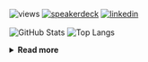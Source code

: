 ![views](https://komarev.com/ghpvc/?username=chck&color=blueviolet)
[![speakerdeck](https://img.shields.io/badge/Speaker_Deck-chck-8a2be2?style=flat-square&logo=speaker-deck)](https://speakerdeck.com/chck)
[![linkedin](https://img.shields.io/badge/LinkedIn-chck-8a2be2?style=flat-square&logo=linkedin)](https://www.linkedin.com/in/chck/)

<p align="left"> 
  <img alt="GitHub Stats" align="center" height="150" src="https://github-readme-stats-nine-umber-51.vercel.app/api?username=chck&count_private=true&show_icons=true&hide_title=true&theme=buefy" />
  <img alt="Top Langs" align="center" height="150" src="https://github-readme-stats-nine-umber-51.vercel.app/api/top-langs/?username=chck&layout=compact&count_private=true&show_icons=true&hide_title=true&theme=buefy" />
</p>

<details>
  <summary><b>Read more</b></summary>
  <br>

  <!--START_SECTION:waka-->
**🐱 My GitHub Data** 

> 📦 82.5 kB Used in GitHub's Storage 
 > 
> 🏆 389 Contributions in the Year 2024
 > 
> 💼 Opted to Hire
 > 
> 📜 133 Public Repositories 
 > 
> 🔑 22 Private Repositories 
 > 
**I'm a Night 🦉** 

```text
🌞 Morning                860 commits         ███░░░░░░░░░░░░░░░░░░░░░░   13.23 % 
🌆 Daytime                2107 commits        ████████░░░░░░░░░░░░░░░░░   32.42 % 
🌃 Evening                1888 commits        ███████░░░░░░░░░░░░░░░░░░   29.05 % 
🌙 Night                  1645 commits        ██████░░░░░░░░░░░░░░░░░░░   25.31 % 
```
📅 **I'm Most Productive on Thursday** 

```text
Monday                   1279 commits        █████░░░░░░░░░░░░░░░░░░░░   19.68 % 
Tuesday                  1001 commits        ████░░░░░░░░░░░░░░░░░░░░░   15.40 % 
Wednesday                1075 commits        ████░░░░░░░░░░░░░░░░░░░░░   16.54 % 
Thursday                 1552 commits        ██████░░░░░░░░░░░░░░░░░░░   23.88 % 
Friday                   658 commits         ███░░░░░░░░░░░░░░░░░░░░░░   10.12 % 
Saturday                 377 commits         █░░░░░░░░░░░░░░░░░░░░░░░░   05.80 % 
Sunday                   558 commits         ██░░░░░░░░░░░░░░░░░░░░░░░   08.58 % 
```


📊 **This Week I Spent My Time On** 

```text
💬 Programming Languages: 
Other                    52 mins             ████░░░░░░░░░░░░░░░░░░░░░   17.95 % 
Python                   49 mins             ████░░░░░░░░░░░░░░░░░░░░░   16.86 % 
YAML                     48 mins             ████░░░░░░░░░░░░░░░░░░░░░   16.41 % 
Docker                   36 mins             ███░░░░░░░░░░░░░░░░░░░░░░   12.34 % 
Git                      32 mins             ███░░░░░░░░░░░░░░░░░░░░░░   11.19 % 

🔥 Editors: 
Neovim                   2 hrs 33 mins       █████████████░░░░░░░░░░░░   52.05 % 
PyCharm                  1 hr 39 mins        ████████░░░░░░░░░░░░░░░░░   33.69 % 
Chrome                   42 mins             ████░░░░░░░░░░░░░░░░░░░░░   14.26 % 
```

**I Mostly Code in Python** 

```text
Python                   45 repos            █████████░░░░░░░░░░░░░░░░   34.88 % 
Jupyter Notebook         19 repos            ████░░░░░░░░░░░░░░░░░░░░░   14.73 % 
Rust                     7 repos             █░░░░░░░░░░░░░░░░░░░░░░░░   05.43 % 
TypeScript               4 repos             █░░░░░░░░░░░░░░░░░░░░░░░░   03.10 % 
Astro                    1 repo              ░░░░░░░░░░░░░░░░░░░░░░░░░   00.78 % 
```



**Timeline**

![Lines of Code chart](https://raw.githubusercontent.com/chck/chck/main/assets/bar_graph.png)


 Last Updated on 2024-06-06 01:28 UTC
<!--END_SECTION:waka-->
</details>


